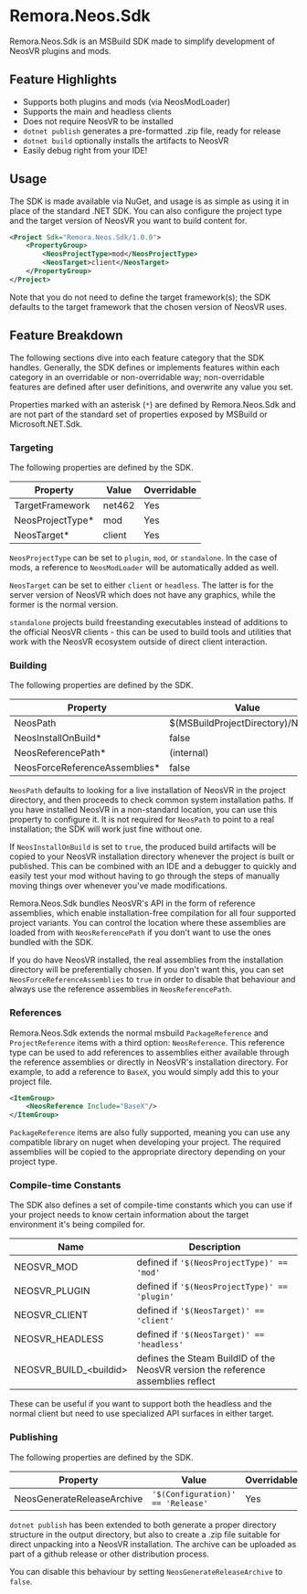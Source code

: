 Remora.Neos.Sdk
==========
Remora.Neos.Sdk is an MSBuild SDK made to simplify development of NeosVR plugins
and mods.

## Feature Highlights
* Supports both plugins and mods (via NeosModLoader)
* Supports the main and headless clients
* Does not require NeosVR to be installed
* `dotnet publish` generates a pre-formatted .zip file, ready for release
* `dotnet build` optionally installs the artifacts to NeosVR
* Easily debug right from your IDE!

## Usage
The SDK is made available via NuGet, and usage is as simple as using it in place
of the standard .NET SDK. You can also configure the project type and the target
version of NeosVR you want to build content for.

```xml
<Project Sdk="Remora.Neos.Sdk/1.0.0">
    <PropertyGroup>
        <NeosProjectType>mod</NeosProjectType>
        <NeosTarget>client</NeosTarget>
    </PropertyGroup>
</Project>
```

Note that you do not need to define the target framework(s); the SDK defaults to
the target framework that the chosen version of NeosVR uses.

## Feature Breakdown
The following sections dive into each feature category that the SDK handles.
Generally, the SDK defines or implements features within each category in an
overridable or non-overridable way; non-overridable features are defined after
user definitions, and overwrite any value you set.

Properties marked with an asterisk (`*`) are defined by Remora.Neos.Sdk and are 
not part of the standard set of properties exposed by MSBuild or 
Microsoft.NET.Sdk.

### Targeting
The following properties are defined by the SDK.

| Property         | Value  | Overridable |
|------------------|--------|-------------|
| TargetFramework  | net462 | Yes         |
| NeosProjectType* | mod    | Yes         |
| NeosTarget*      | client | Yes         |

`NeosProjectType` can be set to `plugin`, `mod`, or `standalone`. In the case of
mods, a reference to `NeosModLoader` will be automatically added as well.

`NeosTarget` can be set to either `client` or `headless`. The latter is for the
server version of NeosVR which does not have any graphics, while the former is
the normal version.

`standalone` projects build freestanding executables instead of additions to the
official NeosVR clients - this can be used to build tools and utilities that
work with the NeosVR ecosystem outside of direct client interaction.

### Building
The following properties are defined by the SDK.

| Property                      | Value                             | Overridable |
|-------------------------------|-----------------------------------|-------------|
| NeosPath                      | $(MSBuildProjectDirectory)/NeosVR | Yes         |
| NeosInstallOnBuild*           | false                             | Yes         |
| NeosReferencePath*            | (internal)                        | Yes         |
| NeosForceReferenceAssemblies* | false                             | Yes         |

`NeosPath` defaults to looking for a live installation of NeosVR in the project
directory, and then proceeds to check common system installation paths. If you
have installed NeosVR in a non-standard location, you can use this property to
configure it. It is not required for `NeosPath` to point to a real installation;
the SDK will work just fine without one.

If `NeosInstallOnBuild` is set to `true`, the produced build artifacts will be 
copied to your NeosVR installation directory whenever the project is built or 
published. This can be combined with an IDE and a debugger to quickly and easily
test your mod without having to go through the steps of manually moving things 
over whenever you've made modifications.

Remora.Neos.Sdk bundles NeosVR's API in the form of reference assemblies, which
enable installation-free compilation for all four supported project variants.
You can control the location where these assemblies are loaded from with 
`NeosReferencePath` if you don't want to use the ones bundled with the SDK.

If you do have NeosVR installed, the real assemblies from the installation
directory will be preferentially chosen. If you don't want this, you can set
`NeosForceReferenceAssemblies` to `true` in order to disable that behaviour and 
always use the reference assemblies in `NeosReferencePath`.

### References
Remora.Neos.Sdk extends the normal msbuild `PackageReference` and 
`ProjectReference` items with a third option: `NeosReference`. This reference 
type can be used to add references to assemblies either available through the 
reference assemblies or directly in NeosVR's installation directory. For 
example, to add a reference to `BaseX`, you would simply add this to your 
project file.

```xml
<ItemGroup>
    <NeosReference Include="BaseX"/>
</ItemGroup>
```

`PackageReference` items are also fully supported, meaning you can use any 
compatible library on nuget when developing your project. The required 
assemblies will be copied to the appropriate directory depending on your project
type.

### Compile-time Constants
The SDK also defines a set of compile-time constants which you can use if your 
project needs to know certain information about the target environment it's 
being compiled for.

| Name                     | Description                                                                      |
|--------------------------|----------------------------------------------------------------------------------|
| NEOSVR_MOD               | defined if `'$(NeosProjectType)' == 'mod'`                                       |
| NEOSVR_PLUGIN            | defined if `'$(NeosProjectType)' == 'plugin'`                                    |
| NEOSVR_CLIENT            | defined if `'$(NeosTarget)' == 'client'`                                         |
| NEOSVR_HEADLESS          | defined if `'$(NeosTarget)' == 'headless'`                                       |
| NEOSVR_BUILD_\<buildid\> | defines the Steam BuildID of the NeosVR version the reference assemblies reflect |

These can be useful if you want to support both the headless and the normal 
client but need to use specialized API surfaces in either target.

### Publishing
The following properties are defined by the SDK.

| Property                   | Value                             | Overridable |
|----------------------------|-----------------------------------|-------------|
| NeosGenerateReleaseArchive | `'$(Configuration)' == 'Release'` | Yes         |

`dotnet publish` has been extended to both generate a proper directory structure
in the output directory, but also to create a .zip file suitable for direct 
unpacking into a NeosVR installation. The archive can be uploaded as part of a 
github release or other distribution process.

You can disable this behaviour by setting `NeosGenerateReleaseArchive` to 
`false`.
